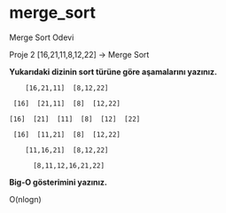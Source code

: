 # merge_sort
Merge Sort Odevi

Proje 2
[16,21,11,8,12,22] -> Merge Sort

**Yukarıdaki dizinin sort türüne göre aşamalarını yazınız.**  


        [16,21,11]  [8,12,22]

     [16]  [21,11]  [8]  [12,22]

    [16]  [21]  [11]  [8]  [12]  [22]

     [16]  [11,21]  [8]  [12,22]
 
        [11,16,21]  [8,12,22]

          [8,11,12,16,21,22]



**Big-O gösterimini yazınız.**  

O(nlogn)
